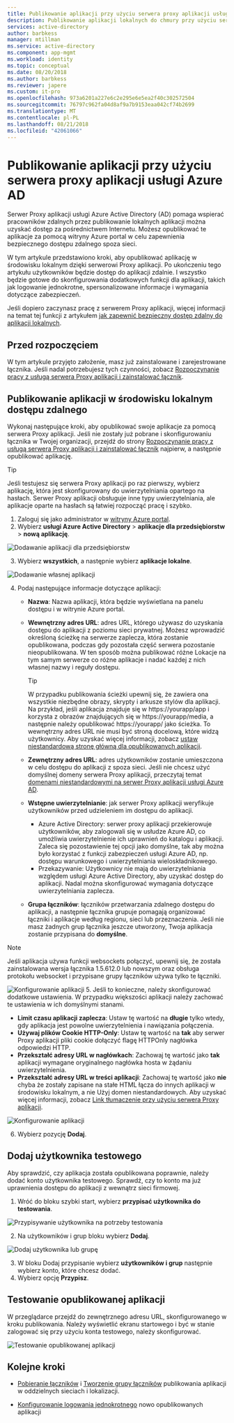 ```yaml
---
title: Publikowanie aplikacji przy użyciu serwera proxy aplikacji usługi Azure AD | Microsoft Docs
description: Publikowanie aplikacji lokalnych do chmury przy użyciu serwera Proxy aplikacji usługi Azure AD w witrynie Azure portal.
services: active-directory
author: barbkess
manager: mtillman
ms.service: active-directory
ms.component: app-mgmt
ms.workload: identity
ms.topic: conceptual
ms.date: 08/20/2018
ms.author: barbkess
ms.reviewer: japere
ms.custom: it-pro
ms.openlocfilehash: 973a6201a227e6c2e295e6e5ea2f40c302572504
ms.sourcegitcommit: 76797c962fa04d8af9a7b9153eaa042cf74b2699
ms.translationtype: MT
ms.contentlocale: pl-PL
ms.lasthandoff: 08/21/2018
ms.locfileid: "42061066"
---
```

# <a name="publish-applications-using-azure-ad-application-proxy"></a>Publikowanie aplikacji przy użyciu serwera proxy aplikacji usługi Azure AD

Serwer Proxy aplikacji usługi Azure Active Directory (AD) pomaga wspierać pracowników zdalnych przez publikowanie lokalnych aplikacji można uzyskać dostęp za pośrednictwem Internetu. Możesz opublikować te aplikacje za pomocą witryny Azure portal w celu zapewnienia bezpiecznego dostępu zdalnego spoza sieci.

W tym artykule przedstawiono kroki, aby opublikować aplikację w środowisku lokalnym dzięki serwerowi Proxy aplikacji. Po ukończeniu tego artykułu użytkowników będzie dostęp do aplikacji zdalnie. I wszystko będzie gotowe do skonfigurowania dodatkowych funkcji dla aplikacji, takich jak logowanie jednokrotne, spersonalizowane informacje i wymagania dotyczące zabezpieczeń.

Jeśli dopiero zaczynasz pracę z serwerem Proxy aplikacji, więcej informacji na temat tej funkcji z artykułem [jak zapewnić bezpieczny dostęp zdalny do aplikacji lokalnych](application-proxy.md).

## <a name="before-you-begin"></a>Przed rozpoczęciem

W tym artykule przyjęto założenie, masz już zainstalowane i zarejestrowane łącznika. Jeśli nadal potrzebujesz tych czynności, zobacz [Rozpoczynanie pracy z usługą serwera Proxy aplikacji i zainstalować łącznik](application-proxy-enable.md).

## <a name="publish-an-on-premises-app-for-remote-access"></a>Publikowanie aplikacji w środowisku lokalnym dostępu zdalnego

Wykonaj następujące kroki, aby opublikować swoje aplikacje za pomocą serwera Proxy aplikacji. Jeśli nie zostały już pobrane i skonfigurowaniu łącznika w Twojej organizacji, przejdź do strony [Rozpoczynanie pracy z usługą serwera Proxy aplikacji i zainstalować łącznik](application-proxy-enable.md) najpierw, a następnie opublikować aplikację.

> [!TIP]
> Jeśli testujesz się serwera Proxy aplikacji po raz pierwszy, wybierz aplikację, która jest skonfigurowany do uwierzytelniania opartego na hasłach. Serwer Proxy aplikacji obsługuje inne typy uwierzytelniania, ale aplikacje oparte na hasłach są łatwiej rozpocząć pracę i szybko. 

1. Zaloguj się jako administrator w [witryny Azure portal](https://portal.azure.com/).
2. Wybierz **usługi Azure Active Directory** > **aplikacje dla przedsiębiorstw** > **nową aplikację**.

  ![Dodawanie aplikacji dla przedsiębiorstw](./media/application-proxy-publish-azure-portal/add-app.png)

3. Wybierz **wszystkich**, a następnie wybierz **aplikacje lokalne**.  

  ![Dodawanie własnej aplikacji](./media/application-proxy-publish-azure-portal/add-your-own.png)

4. Podaj następujące informacje dotyczące aplikacji:

   - **Nazwa**: Nazwa aplikacji, która będzie wyświetlana na panelu dostępu i w witrynie Azure portal. 

   - **Wewnętrzny adres URL**: adres URL, którego używasz do uzyskania dostępu do aplikacji z poziomu sieci prywatnej. Możesz wprowadzić określoną ścieżkę na serwerze zaplecza, która zostanie opublikowana, podczas gdy pozostała część serwera pozostanie nieopublikowana. W ten sposób można publikować różne Lokacje na tym samym serwerze co różne aplikacje i nadać każdej z nich własnej nazwy i reguły dostępu.

     > [!TIP]
     > W przypadku publikowania ścieżki upewnij się, że zawiera ona wszystkie niezbędne obrazy, skrypty i arkusze stylów dla aplikacji. Na przykład, jeśli aplikacja znajduje się w https://yourapp/app i korzysta z obrazów znajdujących się w https://yourapp/media, a następnie należy opublikować https://yourapp/ jako ścieżka. To wewnętrzny adres URL nie musi być stroną docelową, które widzą użytkownicy. Aby uzyskać więcej informacji, zobacz [ustaw niestandardową stronę główną dla opublikowanych aplikacji](application-proxy-configure-custom-home-page.md).

   - **Zewnętrzny adres URL**: adres użytkowników zostanie umieszczona w celu dostępu do aplikacji z spoza sieci. Jeśli nie chcesz użyć domyślnej domeny serwera Proxy aplikacji, przeczytaj temat [domenami niestandardowymi na serwer Proxy aplikacji usługi Azure AD](application-proxy-configure-custom-domain.md).
   - **Wstępne uwierzytelnianie**: jak serwer Proxy aplikacji weryfikuje użytkowników przed udzieleniem im dostępu do aplikacji. 

     - Azure Active Directory: serwer proxy aplikacji przekierowuje użytkowników, aby zalogowali się w usłudze Azure AD, co umożliwia uwierzytelnienie ich uprawnień do katalogu i aplikacji. Zaleca się pozostawienie tej opcji jako domyślne, tak aby można było korzystać z funkcji zabezpieczeń usługi Azure AD, np. dostępu warunkowego i uwierzytelniania wieloskładnikowego.
     - Przekazywanie: Użytkownicy nie mają do uwierzytelniania względem usługi Azure Active Directory, aby uzyskać dostęp do aplikacji. Nadal można skonfigurować wymagania dotyczące uwierzytelniania zaplecza.
   - **Grupa łączników**: łączników przetwarzania zdalnego dostępu do aplikacji, a następnie łącznika grupuje pomagają organizować łączniki i aplikacje według regionu, sieci lub przeznaczenia. Jeśli nie masz żadnych grup łącznika jeszcze utworzony, Twoja aplikacja zostanie przypisana do **domyślne**.

>[!NOTE]
>Jeśli aplikacja używa funkcji websockets połączyć, upewnij się, że została zainstalowana wersja łącznika 1.5.612.0 lub nowszym oraz obsługa protokołu websocket i przypisane grupy łączników używa tylko te łączniki.

   ![Konfigurowanie aplikacji](./media/application-proxy-publish-azure-portal/configure-app.png)
5. Jeśli to konieczne, należy skonfigurować dodatkowe ustawienia. W przypadku większości aplikacji należy zachować te ustawienia w ich domyślnymi stanami. 
   - **Limit czasu aplikacji zaplecza**: Ustaw tę wartość na **długie** tylko wtedy, gdy aplikacja jest powolne uwierzytelnienia i nawiązania połączenia. 
   - **Używaj plików Cookie HTTP-Only**: Ustaw tę wartość na **tak** aby serwer Proxy aplikacji pliki cookie dołączyć flagę HTTPOnly nagłówka odpowiedzi HTTP.
   - **Przekształć adresy URL w nagłówkach**: Zachowaj tę wartość jako **tak** aplikacji wymagane oryginalnego nagłówka hosta w żądaniu uwierzytelnienia.
   - **Przekształć adresy URL w treści aplikacji**: Zachowaj tę wartość jako **nie** chyba że zostały zapisane na stałe HTML łącza do innych aplikacji w środowisku lokalnym, a nie Użyj domen niestandardowych. Aby uzyskać więcej informacji, zobacz [Link tłumaczenie przy użyciu serwera Proxy aplikacji](application-proxy-configure-hard-coded-link-translation.md).
   
   ![Konfigurowanie aplikacji](./media/application-proxy-publish-azure-portal/additional-settings.png)

6. Wybierz pozycję **Dodaj**.


## <a name="add-a-test-user"></a>Dodaj użytkownika testowego 

Aby sprawdzić, czy aplikacja została opublikowana poprawnie, należy dodać konto użytkownika testowego. Sprawdź, czy to konto ma już uprawnienia dostępu do aplikacji z wewnątrz sieci firmowej.

1. Wróć do bloku szybki start, wybierz **przypisać użytkownika do testowania**.

  ![Przypisywanie użytkownika na potrzeby testowania](./media/application-proxy-publish-azure-portal/assign-user.png)

2. Na użytkowników i grup bloku wybierz **Dodaj**.

  ![Dodaj użytkownika lub grupę](./media/application-proxy-publish-azure-portal/add-user.png)

3. W bloku Dodaj przypisanie wybierz **użytkowników i grup** następnie wybierz konto, które chcesz dodać. 
4. Wybierz opcję **Przypisz**.

## <a name="test-your-published-app"></a>Testowanie opublikowanej aplikacji

W przeglądarce przejdź do zewnętrznego adresu URL, skonfigurowanego w kroku publikowania. Należy wyświetlić ekranu startowego i być w stanie zalogować się przy użyciu konta testowego, należy skonfigurować.

![Testowanie opublikowanej aplikacji](./media/application-proxy-publish-azure-portal/test-app.png)


## <a name="next-steps"></a>Kolejne kroki
- [Pobieranie łączników](application-proxy-enable.md) i [Tworzenie grupy łączników](application-proxy-connector-groups.md) publikowania aplikacji w oddzielnych sieciach i lokalizacji.

- [Konfigurowanie logowania jednokrotnego](application-proxy-configure-single-sign-on-password-vaulting.md) nowo opublikowanych aplikacji
